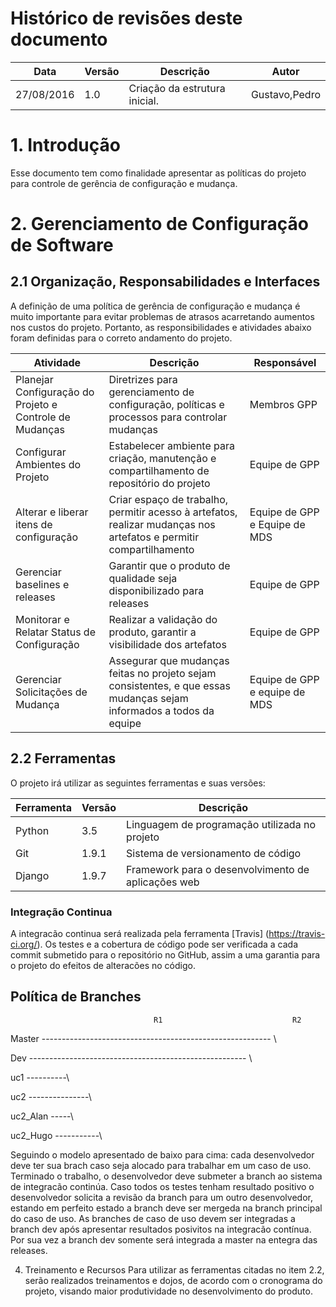 # Histórico de revisões deste documento

|Data|Versão|Descrição|Autor|
|----|------|---------|-------|
|27/08/2016|1.0|Criação da estrutura inicial.|Gustavo,Pedro|

# 1. Introdução

Esse documento tem como finalidade apresentar as políticas do projeto para controle de gerência de configuração e mudança.

# 2. Gerenciamento de Configuração de Software

## 2.1 Organização, Responsabilidades e Interfaces

A definição de uma política de gerência de configuração e mudança é muito importante para evitar problemas de atrasos acarretando aumentos nos custos do projeto. Portanto, as responsibilidades e atividades abaixo foram definidas para o correto andamento do projeto.

|Atividade|Descrição|Responsável|
|---------|---------|-----------|
Planejar Configuração do Projeto e Controle de Mudanças|Diretrizes para gerenciamento de configuração, políticas e processos para controlar mudanças| Membros GPP
Configurar Ambientes do Projeto|Estabelecer ambiente para criação, manutenção e compartilhamento de repositório do projeto|Equipe de GPP
Alterar e liberar itens de configuração| Criar espaço de trabalho, permitir acesso à artefatos, realizar mudanças nos artefatos e permitir compartilhamento|Equipe de GPP e Equipe de MDS
Gerenciar baselines e releases|	Garantir que o produto de qualidade seja disponibilizado para releases| Equipe de GPP
Monitorar e Relatar Status de Configuração |Realizar a validação do produto, garantir a visibilidade dos artefatos|Equipe de GPP
Gerenciar Solicitações de Mudança |Assegurar que mudanças feitas no projeto sejam consistentes, e que essas mudanças sejam informados a todos da equipe| Equipe de GPP e equipe de MDS 

## 2.2 Ferramentas

O projeto irá utilizar as seguintes ferramentas e suas versões:

|Ferramenta|Versão|Descrição|
|----------|------|---------|
|Python    |3.5   | Linguagem de programação utilizada no projeto |
|Git       |1.9.1 | Sistema de versionamento de código |
|Django    |1.9.7 | Framework para o desenvolvimento de aplicações web |



### Integração Continua

A integracão continua será realizada pela ferramenta [Travis] (https://travis-ci.org/). Os testes e a cobertura de código pode ser verificada a cada commit submetido para o repositório no GitHub, assim a uma garantia para o projeto do efeitos de alteracões no código. 

## Política de Branches
                                    R1                             R2
Master  \----------------------------\----------------------------- \

Dev        \-------------------------\----------------------------- \

uc1            \----------\      

uc2              \---------------\

uc2_Alan               \-----\

uc2_Hugo           \-----------\

Seguindo o modelo apresentado de baixo para cima: cada desenvolvedor deve ter sua brach caso seja alocado para trabalhar em um caso de uso. Terminado o trabalho, o desenvolvedor deve submeter a branch ao sistema de integracão continúa. Caso todos os testes tenham resultado positivo o desenvolvedor solicita a revisão da branch para um outro desenvolvedor, estando em perfeito estado a branch deve ser mergeda na branch principal do caso de uso. As branches de caso de uso devem ser integradas a branch dev após apresentar resultados posivitos na integracão contínua. Por sua vez a branch dev somente será integrada a master na entegra das releases.

4. Treinamento e Recursos
Para utilizar as ferramentas citadas no item 2.2, serão realizados treinamentos e dojos, de acordo com o cronograma do projeto, visando maior produtividade no desenvolvimento do produto.

